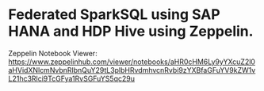 # Federated SparkSQL using SAP HANA and HDP Hive using Zeppelin.

Zeppelin Notebook Viewer:
https://www.zeppelinhub.com/viewer/notebooks/aHR0cHM6Ly9yYXcuZ2l0aHVidXNlcmNvbnRlbnQuY29tL3plbHRvdmhvcnRvbi9zYXBfaGFuYV9kZW1vL21hc3Rlci9TcGFya1RvSGFuYS5qc29u
